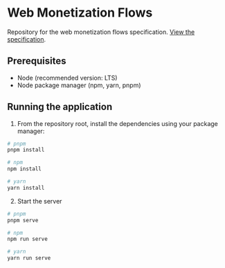 # Web Monetization Flows

Repository for the web monetization flows specification. [View the specification](https://interledger.github.io/web-monetization-flows/).

## Prerequisites

- Node (recommended version: LTS)
- Node package manager (npm, yarn, pnpm)

## Running the application

1. From the repository root, install the dependencies using your package manager:
```sh
# pnpm
pnpm install

# npm
npm install

# yarn
yarn install
```

2. Start the server
```sh
# pnpm
pnpm serve

# npm
npm run serve

# yarn
yarn run serve
```
